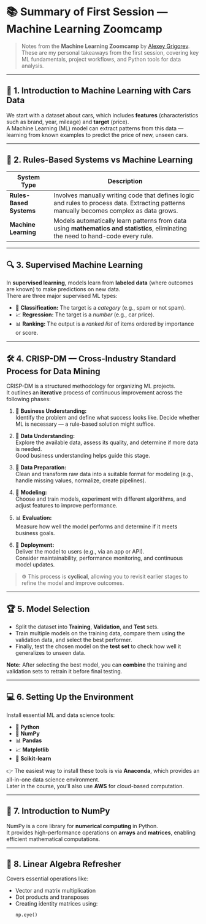 # 📚 Summary of First Session — Machine Learning Zoomcamp

> Notes from the **Machine Learning Zoomcamp** by [Alexey Grigorev](http://mlzoomcamp.com).  
> These are my personal takeaways from the first session, covering key ML fundamentals, project workflows, and Python tools for data analysis.

---

## 🚗 1. Introduction to Machine Learning with Cars Data
We start with a dataset about cars, which includes **features** (characteristics such as brand, year, mileage) and **target** (price).  
A Machine Learning (ML) model can extract patterns from this data — learning from known examples to predict the price of new, unseen cars.

---

## 🧠 2. Rules-Based Systems vs Machine Learning

| System Type | Description |
|--------------|-------------|
| **Rules-Based Systems** | Involves manually writing code that defines logic and rules to process data. Extracting patterns manually becomes complex as data grows. |
| **Machine Learning** | Models automatically learn patterns from data using **mathematics and statistics**, eliminating the need to hand-code every rule. |

---

## 🔍 3. Supervised Machine Learning
In **supervised learning**, models learn from **labeled data** (where outcomes are known) to make predictions on new data.  
There are three major supervised ML types:

- 🧩 **Classification:** The target is a *category* (e.g., spam or not spam).  
- 📈 **Regression:** The target is a *number* (e.g., car price).  
- 📊 **Ranking:** The output is a *ranked list* of items ordered by importance or score.

---

## 🛠️ 4. CRISP-DM — Cross-Industry Standard Process for Data Mining

CRISP-DM is a structured methodology for organizing ML projects.  
It outlines an **iterative** process of continuous improvement across the following phases:

1. 💼 **Business Understanding:**  
   Identify the problem and define what success looks like. Decide whether ML is necessary — a rule-based solution might suffice.

2. 🔎 **Data Understanding:**  
   Explore the available data, assess its quality, and determine if more data is needed.  
   Good business understanding helps guide this stage.

3. 🧹 **Data Preparation:**  
   Clean and transform raw data into a suitable format for modeling (e.g., handle missing values, normalize, create pipelines).

4. 🤖 **Modeling:**  
   Choose and train models, experiment with different algorithms, and adjust features to improve performance.

5. 📊 **Evaluation:**  
   Measure how well the model performs and determine if it meets business goals.

6. 🚀 **Deployment:**  
   Deliver the model to users (e.g., via an app or API).  
   Consider maintainability, performance monitoring, and continuous model updates.

> ⚙️ This process is **cyclical**, allowing you to revisit earlier stages to refine the model and improve outcomes.

---

## 🏆 5. Model Selection

- Split the dataset into **Training**, **Validation**, and **Test** sets.  
- Train multiple models on the training data, compare them using the validation data, and select the best performer.  
- Finally, test the chosen model on the **test set** to check how well it generalizes to unseen data.

**Note:** After selecting the best model, you can **combine** the training and validation sets to retrain it before final testing.

---

## 💻 6. Setting Up the Environment

Install essential ML and data science tools:

- 🐍 **Python**
- 🔢 **NumPy**
- 📊 **Pandas**
- 📈 **Matplotlib**
- 🧠 **Scikit-learn**

👉 The easiest way to install these tools is via **Anaconda**, which provides an all-in-one data science environment.  
Later in the course, you’ll also use **AWS** for cloud-based computation.

---

## 🔢 7. Introduction to NumPy

NumPy is a core library for **numerical computing** in Python.  
It provides high-performance operations on **arrays** and **matrices**, enabling efficient mathematical computations.

---

## 🔗 8. Linear Algebra Refresher

Covers essential operations like:
- Vector and matrix multiplication  
- Dot products and transposes  
- Creating identity matrices using:
  ```python
  np.eye()
